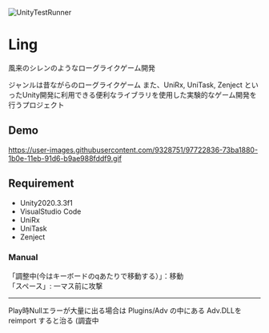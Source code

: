 ![UnityTestRunner](https://github.com/SakaToshi/Ling/workflows/UnityTestRunner/badge.svg?branch=master)

# Ling
風来のシレンのようなローグライクゲーム開発

ジャンルは昔ながらのローグライクゲーム
また、UniRx, UniTask, Zenject といったUnity開発に利用できる便利なライブラリを使用した実験的なゲーム開発を行うプロジェクト

## Demo
https://user-images.githubusercontent.com/9328751/97722836-73ba1880-1b0e-11eb-91d6-b9ae988fddf9.gif

## Requirement

* Unity2020.3.3f1
* VisualStudio Code
* UniRx
* UniTask
* Zenject

### Manual
「調整中(今はキーボードのqあたりで移動する）」：移動<br>
「スペース」: 一マス前に攻撃

-----

Play時Nullエラーが大量に出る場合は
Plugins/Adv の中にある Adv.DLLを reimport すると治る (調査中
